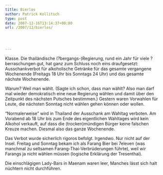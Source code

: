```yaml
---
title: Bierlos
author: Patrick Kollitsch
type: post
date: 2007-12-16T13:14:37+00:00
url: /2007/12/bierlos/




---
```

Klasse. Die thailändische (?bergangs-)Regierung, rund ein Jahr für viele ?berraschungen gut, hat ganz zum Schluss noch eins draufgesetzt: Ausschankverbot für alkoholische Getränke für das gesamte vergangene Wochenende (Freitags 18 Uhr bis Sonntags 24 Uhr) und das gesamte nächste Wochenende. 

Warum? Weil man wählt. (Sagte ich schon, dass man wählt? Also man darf mal wieder demokratisch eine neue Regierung wählen und damit über den Zeitpunkt des nächsten Putsches bestimmen.) Gestern waren Vorwahlen für Leute, die nächsten Sonntag nicht wählen gehen können oder wollen. 

&#8220;Normalerweise&#8221; wird in Thailand der Ausschank am Wahltag verboten. Am Vorabend ab 18 Uhr bis zum Ende des eigentlichen Wahltages wird kein Alkohol verkauft, auf dass die (trocken)mündigen Bürger keine falschen Kreuze machen. Diesmal also das ganze Wochenende.

Das Verbot wurde sicherlich rigoros befolgt. Irgendwo. Nur nicht auf der Insel. Freitag und Sonntag bekam ich als Farang Bier bei 7eleven (was manchmal zu seltsamen Farang-Thai-Verbrüderungen führte), weil wir Farangs ja nicht wählen müssen (logische Erklärung der Tresenthai).

Die einschlägigen Lady-Bars in Maenam waren leer, Manches lässt sich halt nüchtern nicht durchführen.